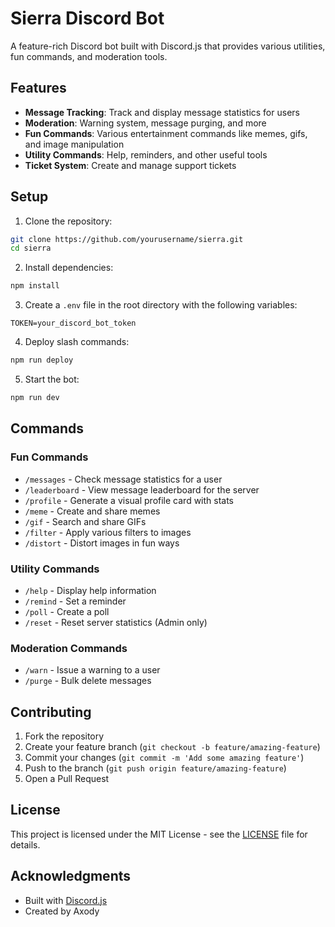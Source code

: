 # Sierra Discord Bot

A feature-rich Discord bot built with Discord.js that provides various utilities, fun commands, and moderation tools.

## Features

- **Message Tracking**: Track and display message statistics for users
- **Moderation**: Warning system, message purging, and more
- **Fun Commands**: Various entertainment commands like memes, gifs, and image manipulation
- **Utility Commands**: Help, reminders, and other useful tools
- **Ticket System**: Create and manage support tickets

## Setup

1. Clone the repository:
```bash
git clone https://github.com/yourusername/sierra.git
cd sierra
```

2. Install dependencies:
```bash
npm install
```

3. Create a `.env` file in the root directory with the following variables:
```env
TOKEN=your_discord_bot_token
```

4. Deploy slash commands:
```bash
npm run deploy
```

5. Start the bot:
```bash
npm run dev
```

## Commands

### Fun Commands
- `/messages` - Check message statistics for a user
- `/leaderboard` - View message leaderboard for the server
- `/profile` - Generate a visual profile card with stats
- `/meme` - Create and share memes
- `/gif` - Search and share GIFs
- `/filter` - Apply various filters to images
- `/distort` - Distort images in fun ways

### Utility Commands
- `/help` - Display help information
- `/remind` - Set a reminder
- `/poll` - Create a poll
- `/reset` - Reset server statistics (Admin only)

### Moderation Commands
- `/warn` - Issue a warning to a user
- `/purge` - Bulk delete messages

## Contributing

1. Fork the repository
2. Create your feature branch (`git checkout -b feature/amazing-feature`)
3. Commit your changes (`git commit -m 'Add some amazing feature'`)
4. Push to the branch (`git push origin feature/amazing-feature`)
5. Open a Pull Request

## License

This project is licensed under the MIT License - see the [LICENSE](LICENSE) file for details.

## Acknowledgments

- Built with [Discord.js](https://discord.js.org/)
- Created by Axody
